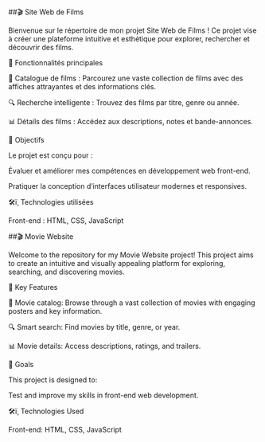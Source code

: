 ##🎬 Site Web de Films

Bienvenue sur le répertoire de mon projet Site Web de Films ! Ce projet vise à créer une plateforme intuitive et esthétique pour explorer, rechercher et découvrir des films.

🔧 Fonctionnalités principales

🎥 Catalogue de films : Parcourez une vaste collection de films avec des affiches attrayantes et des informations clés.

🔍 Recherche intelligente : Trouvez des films par titre, genre ou année.

📊 Détails des films : Accédez aux descriptions, notes et bande-annonces.

🚀 Objectifs

Le projet est conçu pour :

Évaluer et améliorer mes compétences en développement web front-end.

Pratiquer la conception d’interfaces utilisateur modernes et responsives.

🛠ï¸️ Technologies utilisées

Front-end : HTML, CSS, JavaScript

##🎬 Movie Website

Welcome to the repository for my Movie Website project! This project aims to create an intuitive and visually appealing platform for exploring, searching, and discovering movies.

🔧 Key Features

🎥 Movie catalog: Browse through a vast collection of movies with engaging posters and key information.

🔍 Smart search: Find movies by title, genre, or year.

📊 Movie details: Access descriptions, ratings, and trailers.

🚀 Goals

This project is designed to:

Test and improve my skills in front-end web development.

🛠ï¸️ Technologies Used

Front-end: HTML, CSS, JavaScript
